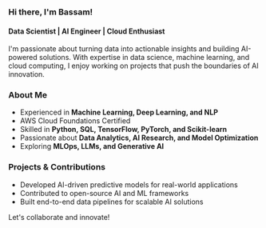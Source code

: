 ### Hi there, I'm Bassam! 

#### Data Scientist | AI Engineer | Cloud Enthusiast

I'm passionate about turning data into actionable insights and building AI-powered solutions. With expertise in data science, machine learning, and cloud computing, I enjoy working on projects that push the boundaries of AI innovation.

###  About Me
-  Experienced in **Machine Learning, Deep Learning, and NLP**
-  AWS Cloud Foundations Certified
-  Skilled in **Python, SQL, TensorFlow, PyTorch, and Scikit-learn**
-  Passionate about **Data Analytics, AI Research, and Model Optimization**
-  Exploring **MLOps, LLMs, and Generative AI**

###  Projects & Contributions
-  Developed AI-driven predictive models for real-world applications
-  Contributed to open-source AI and ML frameworks
-  Built end-to-end data pipelines for scalable AI solutions

Let's collaborate and innovate! 
